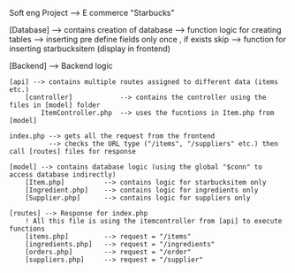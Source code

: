 Soft eng Project --> E commerce "Starbucks"

[Database] --> contains creation of database
--> function logic for creating tables
--> inserting pre define fields only once , if exists skip
--> function for inserting starbucksitem (display in frontend)

[Backend] --> Backend logic

    [api] --> contains multiple routes assigned to different data (items etc.)
        [controller]            --> contains the controller using the files in [model] folder
            ItemController.php  --> uses the fucntions in Item.php from [model]

    index.php --> gets all the request from the frontend
              --> checks the URL type ("/items", "/suppliers" etc.) then call [routes] files for response

    [model] --> contains database logic (using the global "$conn" to access database indirectly)
        [Item.php]          --> contains logic for starbucksitem only
        [Ingredient.php]    --> contains logic for ingredients only
        [Supplier.php]      --> contains logic for suppliers only

    [routes] --> Response for index.php
        ! All this file is using the itemcontroller from [api] to execute functions
        [items.php]         --> request = "/items"
        [ingredients.php]   --> request = "/ingredients"
        [orders.php]        --> request = "/order"
        [suppliers.php]     --> request = "/supplier"

